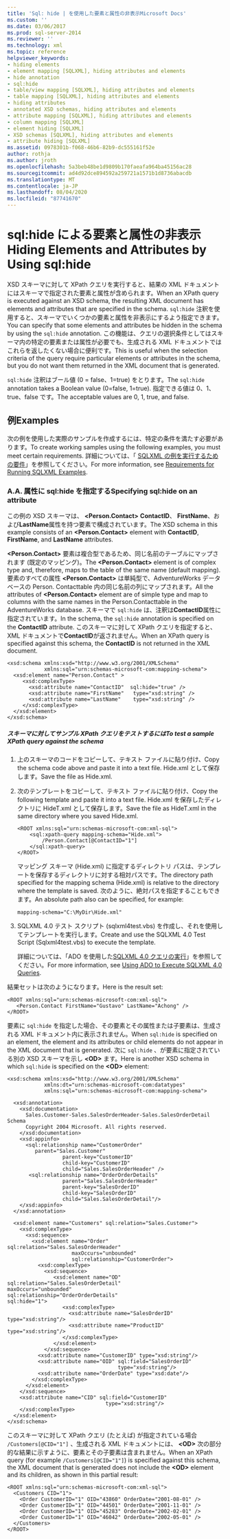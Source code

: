 ```yaml
---
title: 'Sql: hide | を使用した要素と属性の非表示Microsoft Docs'
ms.custom: ''
ms.date: 03/06/2017
ms.prod: sql-server-2014
ms.reviewer: ''
ms.technology: xml
ms.topic: reference
helpviewer_keywords:
- hiding elements
- element mapping [SQLXML], hiding attributes and elements
- hide annotation
- sql:hide
- table/view mapping [SQLXML], hiding attributes and elements
- table mapping [SQLXML], hiding attributes and elements
- hiding attributes
- annotated XSD schemas, hiding attributes and elements
- attribute mapping [SQLXML], hiding attributes and elements
- column mapping [SQLXML]
- element hiding [SQLXML]
- XSD schemas [SQLXML], hiding attributes and elements
- attribute hiding [SQLXML]
ms.assetid: 0978301b-f068-46b6-82b9-dc555161f52e
author: rothja
ms.author: jroth
ms.openlocfilehash: 5a3beb48be1d9809b170faeafa964ba45156ac28
ms.sourcegitcommit: ad4d92dce894592a259721a1571b1d8736abacdb
ms.translationtype: MT
ms.contentlocale: ja-JP
ms.lasthandoff: 08/04/2020
ms.locfileid: "87741670"
---
```

# <a name="hiding-elements-and-attributes-by-using-sqlhide"></a><span data-ttu-id="3bb48-102">sql:hide による要素と属性の非表示</span><span class="sxs-lookup"><span data-stu-id="3bb48-102">Hiding Elements and Attributes by Using sql:hide</span></span>
  <span data-ttu-id="3bb48-103">XSD スキーマに対して XPath クエリを実行すると、結果の XML ドキュメントにはスキーマで指定された要素と属性が含められます。</span><span class="sxs-lookup"><span data-stu-id="3bb48-103">When an XPath query is executed against an XSD schema, the resulting XML document has elements and attributes that are specified in the schema.</span></span> <span data-ttu-id="3bb48-104">`sql:hide` 注釈を使用すると、スキーマでいくつかの要素と属性を非表示にするよう指定できます。</span><span class="sxs-lookup"><span data-stu-id="3bb48-104">You can specify that some elements and attributes be hidden in the schema by using the `sql:hide` annotation.</span></span> <span data-ttu-id="3bb48-105">この機能は、クエリの選択条件としてはスキーマ内の特定の要素または属性が必要でも、生成される XML ドキュメントではこれらを返したくない場合に便利です。</span><span class="sxs-lookup"><span data-stu-id="3bb48-105">This is useful when the selection criteria of the query require particular elements or attributes in the schema, but you do not want them returned in the XML document that is generated.</span></span>  
  
 <span data-ttu-id="3bb48-106">`sql:hide` 注釈はブール値 (0 = false、1=true) をとります。</span><span class="sxs-lookup"><span data-stu-id="3bb48-106">The `sql:hide` annotation takes a Boolean value (0=false, 1=true).</span></span> <span data-ttu-id="3bb48-107">指定できる値は 0、1、true、false です。</span><span class="sxs-lookup"><span data-stu-id="3bb48-107">The acceptable values are 0, 1, true, and false.</span></span>  
  
## <a name="examples"></a><span data-ttu-id="3bb48-108">例</span><span class="sxs-lookup"><span data-stu-id="3bb48-108">Examples</span></span>  
 <span data-ttu-id="3bb48-109">次の例を使用した実際のサンプルを作成するには、特定の条件を満たす必要があります。</span><span class="sxs-lookup"><span data-stu-id="3bb48-109">To create working samples using the following examples, you must meet certain requirements.</span></span> <span data-ttu-id="3bb48-110">詳細については、「 [SQLXML の例を実行するための要件](../sqlxml/requirements-for-running-sqlxml-examples.md)」を参照してください。</span><span class="sxs-lookup"><span data-stu-id="3bb48-110">For more information, see [Requirements for Running SQLXML Examples](../sqlxml/requirements-for-running-sqlxml-examples.md).</span></span>  
  
### <a name="a-specifying-sqlhide-on-an-attribute"></a><span data-ttu-id="3bb48-111">A.</span><span class="sxs-lookup"><span data-stu-id="3bb48-111">A.</span></span> <span data-ttu-id="3bb48-112">属性に sql:hide を指定する</span><span class="sxs-lookup"><span data-stu-id="3bb48-112">Specifying sql:hide on an attribute</span></span>  
 <span data-ttu-id="3bb48-113">この例の XSD スキーマは、 **\<Person.Contact>** **ContactID**、 **FirstName**、および**LastName**属性を持つ要素で構成されています。</span><span class="sxs-lookup"><span data-stu-id="3bb48-113">The XSD schema in this example consists of an **\<Person.Contact>** element with **ContactID**, **FirstName**, and **LastName** attributes.</span></span>  
  
 <span data-ttu-id="3bb48-114">**\<Person.Contact>** 要素は複合型であるため、同じ名前のテーブルにマップされます (既定のマッピング)。</span><span class="sxs-lookup"><span data-stu-id="3bb48-114">The **\<Person.Contact>** element is of complex type and, therefore, maps to the table of the same name (default mapping).</span></span> <span data-ttu-id="3bb48-115">要素のすべての属性 **\<Person.Contact>** は単純型で、AdventureWorks データベースの Person. Contacttable 内の同じ名前の列にマップされます。</span><span class="sxs-lookup"><span data-stu-id="3bb48-115">All the attributes of **\<Person.Contact>** element are of simple type and map to columns with the same names in the Person.Contacttable in the AdventureWorks database.</span></span> <span data-ttu-id="3bb48-116">スキーマで `sql:hide` は、注釈は**ContactID**属性に指定されています。</span><span class="sxs-lookup"><span data-stu-id="3bb48-116">In the schema, the `sql:hide` annotation is specified on the **ContactID** attribute.</span></span> <span data-ttu-id="3bb48-117">このスキーマに対して XPath クエリを指定すると、XML ドキュメントで**ContactID**が返されません。</span><span class="sxs-lookup"><span data-stu-id="3bb48-117">When an XPath query is specified against this schema, the **ContactID** is not returned in the XML document.</span></span>  
  
```  
<xsd:schema xmlns:xsd="http://www.w3.org/2001/XMLSchema"   
            xmlns:sql="urn:schemas-microsoft-com:mapping-schema">  
  <xsd:element name="Person.Contact" >  
     <xsd:complexType>  
       <xsd:attribute name="ContactID"  sql:hide="true" />   
       <xsd:attribute name="FirstName"   type="xsd:string" />   
       <xsd:attribute name="LastName"    type="xsd:string" />   
     </xsd:complexType>  
  </xsd:element>  
</xsd:schema>  
```  
  
##### <a name="to-test-a-sample-xpath-query-against-the-schema"></a><span data-ttu-id="3bb48-118">スキーマに対してサンプル XPath クエリをテストするには</span><span class="sxs-lookup"><span data-stu-id="3bb48-118">To test a sample XPath query against the schema</span></span>  
  
1.  <span data-ttu-id="3bb48-119">上のスキーマのコードをコピーして、テキスト ファイルに貼り付け、</span><span class="sxs-lookup"><span data-stu-id="3bb48-119">Copy the schema code above and paste it into a text file.</span></span> <span data-ttu-id="3bb48-120">Hide.xml として保存します。</span><span class="sxs-lookup"><span data-stu-id="3bb48-120">Save the file as Hide.xml.</span></span>  
  
2.  <span data-ttu-id="3bb48-121">次のテンプレートをコピーして、テキスト ファイルに貼り付け、</span><span class="sxs-lookup"><span data-stu-id="3bb48-121">Copy the following template and paste it into a text file.</span></span> <span data-ttu-id="3bb48-122">Hide.xml を保存したディレクトリに HideT.xml として保存します。</span><span class="sxs-lookup"><span data-stu-id="3bb48-122">Save the file as HideT.xml in the same directory where you saved Hide.xml.</span></span>  
  
    ```  
    <ROOT xmlns:sql="urn:schemas-microsoft-com:xml-sql">  
        <sql:xpath-query mapping-schema="Hide.xml">  
            /Person.Contact[@ContactID="1"]  
        </sql:xpath-query>  
    </ROOT>  
    ```  
  
     <span data-ttu-id="3bb48-123">マッピング スキーマ (Hide.xml) に指定するディレクトリ パスは、テンプレートを保存するディレクトリに対する相対パスです。</span><span class="sxs-lookup"><span data-stu-id="3bb48-123">The directory path specified for the mapping schema (Hide.xml) is relative to the directory where the template is saved.</span></span> <span data-ttu-id="3bb48-124">次のように、絶対パスを指定することもできます。</span><span class="sxs-lookup"><span data-stu-id="3bb48-124">An absolute path also can be specified, for example:</span></span>  
  
    ```  
    mapping-schema="C:\MyDir\Hide.xml"  
    ```  
  
3.  <span data-ttu-id="3bb48-125">SQLXML 4.0 テスト スクリプト (sqlxml4test.vbs) を作成し、それを使用してテンプレートを実行します。</span><span class="sxs-lookup"><span data-stu-id="3bb48-125">Create and use the SQLXML 4.0 Test Script (Sqlxml4test.vbs) to execute the template.</span></span>  
  
     <span data-ttu-id="3bb48-126">詳細については、「ADO を使用した[SQLXML 4.0 クエリの実行](../sqlxml/using-ado-to-execute-sqlxml-4-0-queries.md)」を参照してください。</span><span class="sxs-lookup"><span data-stu-id="3bb48-126">For more information, see [Using ADO to Execute SQLXML 4.0 Queries](../sqlxml/using-ado-to-execute-sqlxml-4-0-queries.md).</span></span>  
  
 <span data-ttu-id="3bb48-127">結果セットは次のようになります。</span><span class="sxs-lookup"><span data-stu-id="3bb48-127">Here is the result set:</span></span>  
  
```  
<ROOT xmlns:sql="urn:schemas-microsoft-com:xml-sql">  
   <Person.Contact FirstName="Gustavo" LastName="Achong" />   
</ROOT>  
```  
  
 <span data-ttu-id="3bb48-128">要素に `sql:hide` を指定した場合、その要素とその属性または子要素は、生成される XML ドキュメント内に表示されません。</span><span class="sxs-lookup"><span data-stu-id="3bb48-128">When `sql:hide` is specified on an element, the element and its attributes or child elements do not appear in the XML document that is generated.</span></span> <span data-ttu-id="3bb48-129">次に `sql:hide` 、が要素に指定されている別の XSD スキーマを示し **\<OD>** ます。</span><span class="sxs-lookup"><span data-stu-id="3bb48-129">Here is another XSD schema in which `sql:hide` is specified on the **\<OD>** element:</span></span>  
  
```  
<xsd:schema xmlns:xsd="http://www.w3.org/2001/XMLSchema"  
            xmlns:dt="urn:schemas-microsoft-com:datatypes"  
            xmlns:sql="urn:schemas-microsoft-com:mapping-schema">  
  
  <xsd:annotation>  
    <xsd:documentation>  
      Sales.Customer-Sales.SalesOrderHeader-Sales.SalesOrderDetail Schema  
      Copyright 2004 Microsoft. All rights reserved.  
    </xsd:documentation>  
    <xsd:appinfo>  
      <sql:relationship name="CustomerOrder"  
         parent="Sales.Customer"  
                  parent-key="CustomerID"  
                  child-key="CustomerID"  
                  child="Sales.SalesOrderHeader" />  
       <sql:relationship name="OrderOrderDetails"  
                  parent="Sales.SalesOrderHeader"  
                  parent-key="SalesOrderID"  
                  child-key="SalesOrderID"  
                  child="Sales.SalesOrderDetail"/>  
    </xsd:appinfo>  
  </xsd:annotation>  
  
  <xsd:element name="Customers" sql:relation="Sales.Customer">  
    <xsd:complexType>  
      <xsd:sequence>  
        <xsd:element name="Order" sql:relation="Sales.SalesOrderHeader"   
                     maxOccurs="unbounded"   
                     sql:relationship="CustomerOrder">  
          <xsd:complexType>  
            <xsd:sequence>  
               <xsd:element name="OD" sql:relation="Sales.SalesOrderDetail"                                       maxOccurs="unbounded"                                       sql:relationship="OrderOrderDetails"                                       sql:hide="1">  
                  <xsd:complexType>  
                    <xsd:attribute name="SalesOrderID" type="xsd:string"/>  
                    <xsd:attribute name="ProductID" type="xsd:string"/>  
                  </xsd:complexType>  
               </xsd:element>  
            </xsd:sequence>  
          <xsd:attribute name="CustomerID" type="xsd:string"/>  
          <xsd:attribute name="OID" sql:field="SalesOrderID"   
                                    type="xsd:string"/>  
          <xsd:attribute name="OrderDate" type="xsd:date"/>   
        </xsd:complexType>  
      </xsd:element>  
    </xsd:sequence>  
    <xsd:attribute name="CID" sql:field="CustomerID"   
                                type="xsd:string"/>  
    </xsd:complexType>  
  </xsd:element>  
</xsd:schema>  
```  
  
 <span data-ttu-id="3bb48-130">このスキーマに対して XPath クエリ (たとえば) が指定されている場合 `/Customers[@CID="1"]` 、生成される XML ドキュメントには、 **\<OD>** 次の部分的な結果に示すように、要素とその子要素は含まれません。</span><span class="sxs-lookup"><span data-stu-id="3bb48-130">When an XPath query (for example `/Customers[@CID="1"]`) is specified against this schema, the XML document that is generated does not include the **\<OD>** element and its children, as shown in this partial result:</span></span>  
  
```  
<ROOT xmlns:sql="urn:schemas-microsoft-com:xml-sql">  
  <Customers CID="1">  
    <Order CustomerID="1" OID="43860" OrderDate="2001-08-01" />   
    <Order CustomerID="1" OID="44501" OrderDate="2001-11-01" />   
    <Order CustomerID="1" OID="45283" OrderDate="2002-02-01" />   
    <Order CustomerID="1" OID="46042" OrderDate="2002-05-01" />   
  </Customers>  
</ROOT>  
```  
  
  

